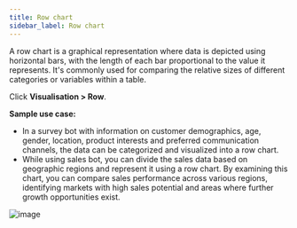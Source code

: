 ```yaml
---
title: Row chart 
sidebar_label: Row chart
---
```


A row chart is a graphical representation where data is depicted using horizontal bars, with the length of each bar proportional to the value it represents. It's commonly used for comparing the relative sizes of different categories or variables within a table.

Click **Visualisation > Row**.

**Sample use case:** 


- In a survey bot with information on customer demographics, age, gender, location, product interests and preferred communication channels, the data can be categorized and visualized into a row chart. 
- While using sales bot, you can divide the sales data based on geographic regions and represent it using a row chart. By examining this chart, you can compare sales performance across various regions, identifying markets with high sales potential and areas where further growth opportunities exist. 


![image](https://imgur.com/hVs11w1.png)
